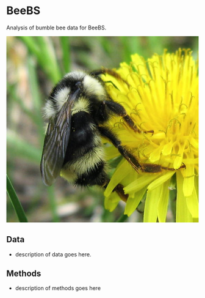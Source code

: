 # BeeBS
 Analysis of bumble bee data for BeeBS.
 
![Bombus vancouverensis](https://github.com/davidiles/BeeBS/blob/main/species_photos/vancouverensis.png)
 
## Data 

- description of data goes here.

## Methods

- description of methods goes here
